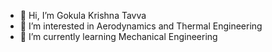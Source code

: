 - 👋 Hi, I’m Gokula Krishna Tavva
- 👀 I’m interested in Aerodynamics and Thermal Engineering
- 🌱 I’m currently learning Mechanical Engineering


<!---
GKTavva/GKTavva is a ✨ special ✨ repository because its `README.md` (this file) appears on your GitHub profile.
You can click the Preview link to take a look at your changes.
--->
